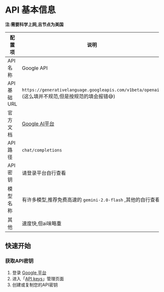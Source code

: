 # API 基本信息

 **注:需要科学上网,且节点为美国**

|配置项|说明|
|--|--|
|API 名称|Google API|
|API 基础 URL|`https://generativelanguage.googleapis.com/v1beta/openai/`<br>(这么填并不规范,但是按规范的填会报错😅)|
|官方文档|[Google AI平台](https://aistudio.google.com/)|
|API 路径|`chat/completions`|
|API 密钥|请登录平台自行查看|
|模型名称|有许多模型,推荐免费高速的 `gemini-2.0-flash` ,其他的自行查看|
|其他|速度快,但ai味略重|

## 快速开始

### 获取API密钥

1. 登录 [Google 平台](https://aistudio.google.com/)
2. 进入「[API keys](https://aistudio.google.com/apikey)」管理页面
3. 创建或复制您的API密钥
